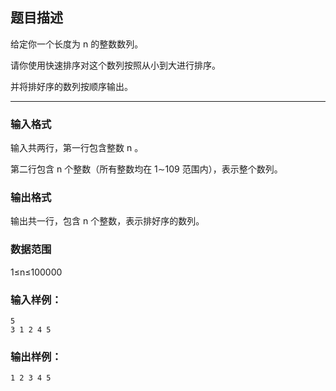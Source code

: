 ## 题目描述
给定你一个长度为 n
的整数数列。

请你使用快速排序对这个数列按照从小到大进行排序。

并将排好序的数列按顺序输出。

---
### 输入格式

输入共两行，第一行包含整数 n
。

第二行包含 n
个整数（所有整数均在 1∼109
范围内），表示整个数列。

### 输出格式

输出共一行，包含 n
个整数，表示排好序的数列。

### 数据范围

1≤n≤100000

### 输入样例：

    5
    3 1 2 4 5
### 输出样例：

    1 2 3 4 5
